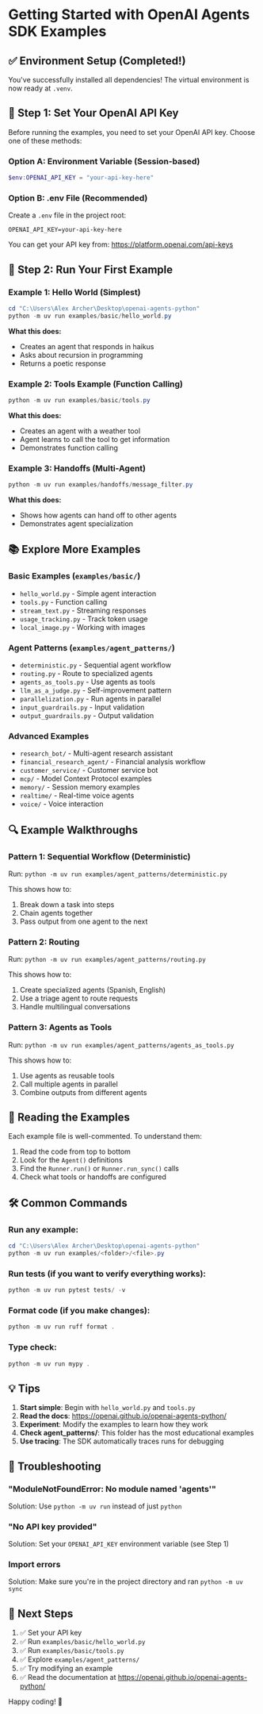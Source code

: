 # Getting Started with OpenAI Agents SDK Examples

## ✅ Environment Setup (Completed!)

You've successfully installed all dependencies! The virtual environment is now ready at `.venv`.

## 🔑 Step 1: Set Your OpenAI API Key

Before running the examples, you need to set your OpenAI API key. Choose one of these methods:

### Option A: Environment Variable (Session-based)
```powershell
$env:OPENAI_API_KEY = "your-api-key-here"
```

### Option B: .env File (Recommended)
Create a `.env` file in the project root:
```
OPENAI_API_KEY=your-api-key-here
```

You can get your API key from: https://platform.openai.com/api-keys

## 🚀 Step 2: Run Your First Example

### Example 1: Hello World (Simplest)
```powershell
cd "C:\Users\Alex Archer\Desktop\openai-agents-python"
python -m uv run examples/basic/hello_world.py
```

**What this does:**
- Creates an agent that responds in haikus
- Asks about recursion in programming
- Returns a poetic response

### Example 2: Tools Example (Function Calling)
```powershell
python -m uv run examples/basic/tools.py
```

**What this does:**
- Creates an agent with a weather tool
- Agent learns to call the tool to get information
- Demonstrates function calling

### Example 3: Handoffs (Multi-Agent)
```powershell
python -m uv run examples/handoffs/message_filter.py
```

**What this does:**
- Shows how agents can hand off to other agents
- Demonstrates agent specialization

## 📚 Explore More Examples

### Basic Examples (`examples/basic/`)
- `hello_world.py` - Simple agent interaction
- `tools.py` - Function calling
- `stream_text.py` - Streaming responses
- `usage_tracking.py` - Track token usage
- `local_image.py` - Working with images

### Agent Patterns (`examples/agent_patterns/`)
- `deterministic.py` - Sequential agent workflow
- `routing.py` - Route to specialized agents
- `agents_as_tools.py` - Use agents as tools
- `llm_as_a_judge.py` - Self-improvement pattern
- `parallelization.py` - Run agents in parallel
- `input_guardrails.py` - Input validation
- `output_guardrails.py` - Output validation

### Advanced Examples
- `research_bot/` - Multi-agent research assistant
- `financial_research_agent/` - Financial analysis workflow
- `customer_service/` - Customer service bot
- `mcp/` - Model Context Protocol examples
- `memory/` - Session memory examples
- `realtime/` - Real-time voice agents
- `voice/` - Voice interaction

## 🔍 Example Walkthroughs

### Pattern 1: Sequential Workflow (Deterministic)
Run: `python -m uv run examples/agent_patterns/deterministic.py`

This shows how to:
1. Break down a task into steps
2. Chain agents together
3. Pass output from one agent to the next

### Pattern 2: Routing
Run: `python -m uv run examples/agent_patterns/routing.py`

This shows how to:
1. Create specialized agents (Spanish, English)
2. Use a triage agent to route requests
3. Handle multilingual conversations

### Pattern 3: Agents as Tools
Run: `python -m uv run examples/agent_patterns/agents_as_tools.py`

This shows how to:
1. Use agents as reusable tools
2. Call multiple agents in parallel
3. Combine outputs from different agents

## 📖 Reading the Examples

Each example file is well-commented. To understand them:
1. Read the code from top to bottom
2. Look for the `Agent()` definitions
3. Find the `Runner.run()` or `Runner.run_sync()` calls
4. Check what tools or handoffs are configured

## 🛠️ Common Commands

### Run any example:
```powershell
cd "C:\Users\Alex Archer\Desktop\openai-agents-python"
python -m uv run examples/<folder>/<file>.py
```

### Run tests (if you want to verify everything works):
```powershell
python -m uv run pytest tests/ -v
```

### Format code (if you make changes):
```powershell
python -m uv run ruff format .
```

### Type check:
```powershell
python -m uv run mypy .
```

## 💡 Tips

1. **Start simple**: Begin with `hello_world.py` and `tools.py`
2. **Read the docs**: https://openai.github.io/openai-agents-python/
3. **Experiment**: Modify the examples to learn how they work
4. **Check agent_patterns/**: This folder has the most educational examples
5. **Use tracing**: The SDK automatically traces runs for debugging

## 🐛 Troubleshooting

### "ModuleNotFoundError: No module named 'agents'"
Solution: Use `python -m uv run` instead of just `python`

### "No API key provided"
Solution: Set your `OPENAI_API_KEY` environment variable (see Step 1)

### Import errors
Solution: Make sure you're in the project directory and ran `python -m uv sync`

## 📝 Next Steps

1. ✅ Set your API key
2. ✅ Run `examples/basic/hello_world.py`
3. ✅ Run `examples/basic/tools.py`
4. ✅ Explore `examples/agent_patterns/`
5. ✅ Try modifying an example
6. ✅ Read the documentation at https://openai.github.io/openai-agents-python/

Happy coding! 🎉

